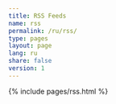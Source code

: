 ```yaml
---
title: RSS Feeds
name: rss
permalink: /ru/rss/
type: pages
layout: page
lang: ru
share: false
version: 1
---
```

{% include pages/rss.html %}